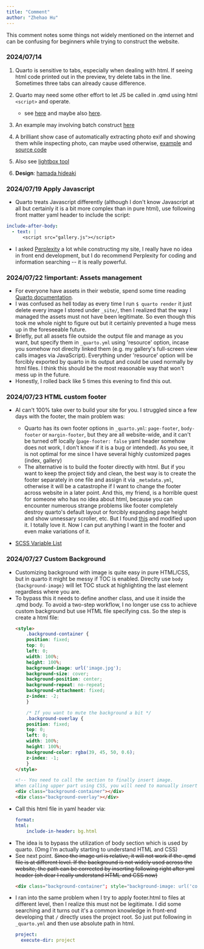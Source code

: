 ```yaml
---
title: "Comment"
author: "Zhehao Hu"
---
```


This comment notes some things not widely mentioned on the internet and can be confusing for beginners while trying to construct the website.

### 2024/07/14 

1. Quarto is sensitive to tabs, especially when dealing with html. If seeing html code printed out in the preview, try delete tabs in the line. Sometimes three tabs can already cause difference.
2. Quarto may need some other effort to let JS be called in .qmd using html `<script>` and operate. 
    - see [here](https://github.com/quarto-dev/quarto-cli/discussions/4179) and maybe also [here](https://forum.posit.co/t/quarto-equivalent-to-exclude-yaml-command-in-distill/148758).
3. An example may involving batch construct [here](https://b.bapt.xyz/posts/gallery/#generating-the-page-with-quarto)
4. A brilliant show case of automatically extracting photo exif and showing them while inspecting photo, can maybe used otherwise, [example](https://rfsaldanha.github.io/photos/photos.html) and [source code](https://github.com/rfsaldanha/rfsaldanha.github.io/blob/main/photos/photos.qmd) 

5. Also see [lightbox tool](https://github.com/quarto-ext/lightbox?tab=readme-ov-file)
6. **Design**: [hamada hideaki](https://github.com/quarto-ext/lightbox?tab=readme-ov-file) 

### 2024/07/19 Apply Javascript

- Quarto treats Javascript differently (although I don't know Javascript at all but certainly it is a bit more complex than in pure html), use following front matter yaml header to include the script:

```yaml
include-after-body: 
  - text: |
      <script src="gallery.js"></script>
```

- I asked [Perplexity](https://perplexity.ai) a lot while constructing my site, I really have no idea in front end development, but I do recommend Perplexity for coding and information searching -- it is really powerful.

### 2024/07/22 !important: Assets management

- For everyone have assets in their webstie, spend some time reading [Quarto documentation](https://quarto.org/docs/websites/website-tools.html#site-resources).
- I was confused as hell today as every time I run `$ quarto render` it just delete every image I stored under `_site/`, then I realized that the way I managed the assets must not have been legitimate. So even though this took me whole night to figure out but it certainly prevented a huge mess up in the foreseeable future.
- Briefly, put all assets file outside the output file and manage as you want, but specify them in `_quarto.yml` using 'resource' option, incase you somehow not direclty linked them (e.g. my gallery's full-screen view calls images via JavaScript). Everything under 'resource' option will be forcibly exported by quarto in its output and could be used normally by html files. I think this should be the most reasonable way that won't mess up in the future.
- Honestly, I rolled back like 5 times this evening to find this out.

### 2024/07/23 HTML custom footer

- AI can't 100% take over to build your site for you. I struggled since a few days with the footer, the main problem was:
    - Quarto has its own footer options in `_quarto.yml`: `page-footer`, `body-footer` or `margin-footer`, but they are all website-wide, and it can't be turned off locally (`page-footer: false` yaml header somehow does not work, I don't know if it is a bug or intended). As you see, it is not optimal for me since I have several highly customized pages (index, gallery)
    - The alternative is to build the footer directly with html. But if you want to keep the project tidy and clean, the best way is to create the footer separately in one file and assign it via `_metadata.yml`, otherwise it will be a catastrophe if I want to change the footer across website in a later point. And this, my friend, is a horrible quest for someone who has no idea about html, because you can encounter numerous strange problems like footer completely destroy quarto's default layout or forcibly expanding page height and show unnessary scroller, etc. But I found [this](https://albert-rapp.de/posts/13_quarto_blog_writing_guide/13_quarto_blog_writing_guide#add-a-footer-below-blog-posts) and modified upon it. I totally love it. Now I can put anything I want in the footer and even make variations of it.

- [SCSS Variable List](https://github.com/twbs/bootstrap/blob/main/scss/_variables.scss)

### 2024/07/27 Custom Background

- Customizing background with image is quite easy in pure HTML/CSS, but in quarto it might be messy if TOC is enabled. Direclty use `body {background-image}` will let TOC stuck at highlighting the last element regardless where you are.
- To bypass this it needs to define another class, and use it inside the .qmd body. To avoid a two-step workflow, I no longer use css to achieve custom background but use HTML file specifying css. So the step is create a html file:
    ```html
    <style>
        .background-container {
        position: fixed;
        top: 0;
        left: 0;
        width: 100%;
        height: 100%;
        background-image: url('image.jpg');
        background-size: cover;
        background-position: center;
        background-repeat: no-repeat;
        background-attachment: fixed;
        z-index: -2;
        }

        /* If you want to mute the background a bit */
        .background-overlay {
        position: fixed;
        top: 0;
        left: 0;
        width: 100%;
        height: 100%;
        background-color: rgba(39, 45, 50, 0.6);
        z-index: -1;
        }
    </style>

    <!-- You need to call the section to finally insert image.
    When calling upper part using CSS, you will need to manually insert the part below in MD body. -->
    <div class="background-container"></div>
    <div class="background-overlay"></div>
    ```
- Call this html file in yaml header via:
    ```yml
    format:
    html:
        include-in-header: bg.html
    ```
- The idea is to bypass the utilization of body section which is used by quarto. (Omg I'm actually starting to understand HTML and CSS)
- See next point. ~~Since the image url is relative, it will not work if the .qmd file is at different level. If the background is not widely used across the website, the path can be corrected by inserting following right after yml header (oh dear I really understand HTML and CSS now)~~
    ```html
    <div class="background-container"; style="background-image: url('corrected/image.jpg');"></div>
    ```
- I ran into the same problem when I try to apply footer.html to files at different level, then I realize this must not be legitimate. I did some searching and it turns out it's a common knowledge in front-end developing that `/` directly uses the project root. So just put following in `_quarto.yml` and then use absolute path in html.
    ```yml
    project:
      execute-dir: project
    ```
    